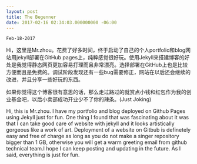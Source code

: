 ```yaml
---
layout: post
title: The Begenner
date: 2017-02-16 02:34:03.000000000 -06:00
---
```

`Feb-18-2017`

Hi，这里是Mr.zhou。花费了好多时间，终于启动了自己的个人portfolio和blog网站用jekyll部署在GitHub pages上，纯粹感觉很好玩。使用Jekyll来搭建博客的好处是我觉得静态网页更加容易打理而且非常漂亮。选择部署在GitHub上也是比较方便而且是免费的。调试阶段发现还有一些bug需要修正，网站在以后还会继续的改进，并且分享一些好玩的东西。

如果你觉得这个博客很有意思的话，那么走过路过的就赏点小钱和红包作为我的创业基金吧，以后小卖部成功开业少不了你的辣条。(Just Joking)

Hi, this is Mr.zhou. I have my portfolio and blog deployed on Github Pages using Jekyll just for fun. One thing I found that was fascinating about it was that I can take good care of website with jekyll and it looks artistically gorgeous like a work of art. Deployment of a website on Gitbub is definetely easy and free of charge as long as you do not make a singer repository bigger than 1 GB, otherwise you will get a warm greeting email from github technical team.I hope I can keep posting and updating in the future. As I said, everything is just for fun.






